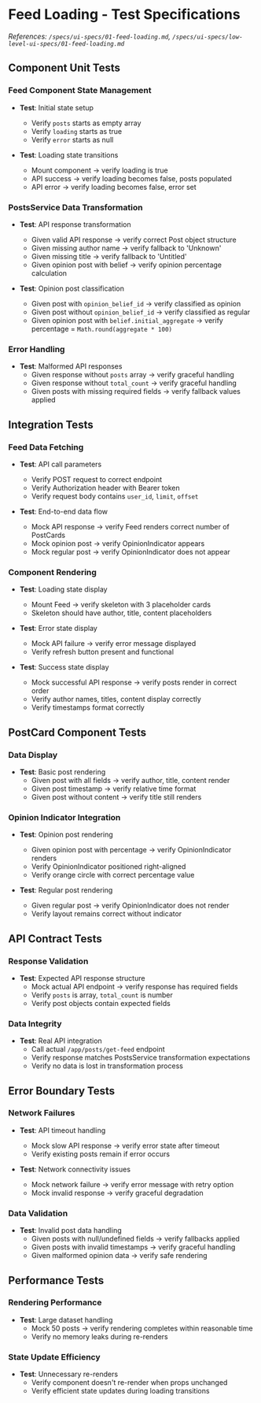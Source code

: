 # Feed Loading - Test Specifications

*References: `/specs/ui-specs/01-feed-loading.md`, `/specs/ui-specs/low-level-ui-specs/01-feed-loading.md`*

## Component Unit Tests

### Feed Component State Management
- **Test**: Initial state setup
  - Verify `posts` starts as empty array
  - Verify `loading` starts as true
  - Verify `error` starts as null

- **Test**: Loading state transitions
  - Mount component → verify loading is true
  - API success → verify loading becomes false, posts populated
  - API error → verify loading becomes false, error set

### PostsService Data Transformation
- **Test**: API response transformation
  - Given valid API response → verify correct Post object structure
  - Given missing author name → verify fallback to 'Unknown'
  - Given missing title → verify fallback to 'Untitled'
  - Given opinion post with belief → verify opinion percentage calculation

- **Test**: Opinion post classification
  - Given post with `opinion_belief_id` → verify classified as opinion
  - Given post without `opinion_belief_id` → verify classified as regular
  - Given opinion post with `belief.initial_aggregate` → verify percentage = `Math.round(aggregate * 100)`

### Error Handling
- **Test**: Malformed API responses
  - Given response without `posts` array → verify graceful handling
  - Given response without `total_count` → verify graceful handling
  - Given posts with missing required fields → verify fallback values applied

## Integration Tests

### Feed Data Fetching
- **Test**: API call parameters
  - Verify POST request to correct endpoint
  - Verify Authorization header with Bearer token
  - Verify request body contains `user_id`, `limit`, `offset`

- **Test**: End-to-end data flow
  - Mock API response → verify Feed renders correct number of PostCards
  - Mock opinion post → verify OpinionIndicator appears
  - Mock regular post → verify OpinionIndicator does not appear

### Component Rendering
- **Test**: Loading state display
  - Mount Feed → verify skeleton with 3 placeholder cards
  - Skeleton should have author, title, content placeholders

- **Test**: Error state display
  - Mock API failure → verify error message displayed
  - Verify refresh button present and functional

- **Test**: Success state display
  - Mock successful API response → verify posts render in correct order
  - Verify author names, titles, content display correctly
  - Verify timestamps format correctly

## PostCard Component Tests

### Data Display
- **Test**: Basic post rendering
  - Given post with all fields → verify author, title, content render
  - Given post timestamp → verify relative time format
  - Given post without content → verify title still renders

### Opinion Indicator Integration
- **Test**: Opinion post rendering
  - Given opinion post with percentage → verify OpinionIndicator renders
  - Verify OpinionIndicator positioned right-aligned
  - Verify orange circle with correct percentage value

- **Test**: Regular post rendering
  - Given regular post → verify OpinionIndicator does not render
  - Verify layout remains correct without indicator

## API Contract Tests

### Response Validation
- **Test**: Expected API response structure
  - Mock actual API endpoint → verify response has required fields
  - Verify `posts` is array, `total_count` is number
  - Verify post objects contain expected fields

### Data Integrity
- **Test**: Real API integration
  - Call actual `/app/posts/get-feed` endpoint
  - Verify response matches PostsService transformation expectations
  - Verify no data is lost in transformation process

## Error Boundary Tests

### Network Failures
- **Test**: API timeout handling
  - Mock slow API response → verify error state after timeout
  - Verify existing posts remain if error occurs

- **Test**: Network connectivity issues
  - Mock network failure → verify error message with retry option
  - Mock invalid response → verify graceful degradation

### Data Validation
- **Test**: Invalid post data handling
  - Given posts with null/undefined fields → verify fallbacks applied
  - Given posts with invalid timestamps → verify graceful handling
  - Given malformed opinion data → verify safe rendering

## Performance Tests

### Rendering Performance
- **Test**: Large dataset handling
  - Mock 50 posts → verify rendering completes within reasonable time
  - Verify no memory leaks during re-renders

### State Update Efficiency
- **Test**: Unnecessary re-renders
  - Verify component doesn't re-render when props unchanged
  - Verify efficient state updates during loading transitions